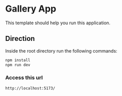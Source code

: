 # Gallery App

This template should help you run this application.

## Direction

Inside the root directory run the following commands:

```sh
npm install
npm run dev
```

### Access this url

```sh
http://localhost:5173/
```
